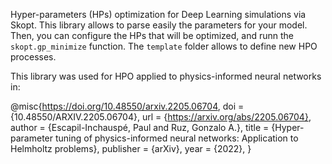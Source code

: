 Hyper-parameters (HPs) optimization for Deep Learning simulations via Skopt. This library allows to parse easily the parameters for your model. Then, you can configure the HPs that will be optimized, and runn the `skopt.gp_minimize` function. The `template` folder allows to define new HPO processes.

This library was used for HPO applied to physics-informed neural networks in:


@misc{https://doi.org/10.48550/arxiv.2205.06704,
  doi = {10.48550/ARXIV.2205.06704},
  url = {https://arxiv.org/abs/2205.06704},
  author = {Escapil-Inchauspé, Paul and Ruz, Gonzalo A.},
  title = {Hyper-parameter tuning of physics-informed neural networks: Application to Helmholtz problems},
  publisher = {arXiv},
  year = {2022},
}
